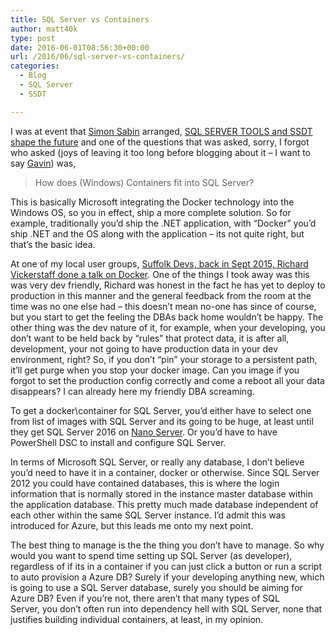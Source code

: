 ```yaml
---
title: SQL Server vs Containers
author: matt40k
type: post
date: 2016-06-01T08:56:30+00:00
url: /2016/06/sql-server-vs-containers/
categories:
  - Blog
  - SQL Server
  - SSDT

---
```

I was at event that <a href="https://twitter.com/simon_sabin" target="_blank" rel="nofollow">Simon Sabin</a> arranged, <a href="https://www.eventbrite.com/e/sql-server-tools-and-ssdt-shape-the-future-tickets-25256718525" target="_blank" rel="nofollow">SQL SERVER TOOLS and SSDT shape the future</a> and one of the questions that was asked, sorry, I forgot who asked (joys of leaving it too long before blogging about it &#8211; I want to say <a href="https://twitter.com/Gavin592" target="_blank" rel="nofollow" class="broken_link">Gavin</a>) was,

> How does (Windows) Containers fit into SQL Server?

This is basically Microsoft integrating the Docker technology into the Windows OS, so you in effect, ship a more complete solution. So for example, traditionally you&#8217;d ship the .NET application, with &#8220;Docker&#8221; you&#8217;d ship .NET and the OS along with the application &#8211; its not quite right, but that&#8217;s the basic idea.

At one of my local user groups, <a href="http://www.meetup.com/Suffolk-Developers/events/225341172/" target="_blank" rel="nofollow">Suffolk Devs, back in Sept 2015, Richard Vickerstaff done a talk on Docker</a>. One of the things I took away was this was very dev friendly, Richard was honest in the fact he has yet to deploy to production in this manner and the general feedback from the room at the time was no one else had &#8211; this doesn&#8217;t mean no-one has since of course, but you start to get the feeling the DBAs back home wouldn&#8217;t be happy. The other thing was the dev nature of it, for example, when your developing, you don&#8217;t want to be held back by &#8220;rules&#8221; that protect data, it is after all, development, your not going to have production data in your dev environment, right? So, if you don&#8217;t &#8220;pin&#8221; your storage to a persistent path, it&#8217;ll get purge when you stop your docker image. Can you image if you forgot to set the production config correctly and come a reboot all your data disappears? I can already here my friendly DBA screaming.

To get a docker\container for SQL Server, you&#8217;d either have to select one from list of images with SQL Server and its going to be huge, at least until they get SQL Server 2016 on <a href="https://blogs.technet.microsoft.com/windowsserver/2015/04/08/microsoft-announces-nano-server-for-modern-apps-and-cloud/" target="_blank" rel="nofollow">Nano Server</a>. Or you&#8217;d have to have PowerShell DSC to install and configure SQL Server.

In terms of Microsoft SQL Server, or really any database, I don&#8217;t believe you&#8217;d need to have it in a container, docker or otherwise. Since SQL Server 2012 you could have contained databases, this is where the login information that is normally stored in the instance master database within the application database. This pretty much made database independent of each other within the same SQL Server instance. I&#8217;d admit this was introduced for Azure, but this leads me onto my next point.

The best thing to manage is the the thing you don&#8217;t have to manage. So why would you want to spend time setting up SQL Server (as developer), regardless of if its in a container if you can just click a button or run a script to auto provision a Azure DB? Surely if your developing anything new, which is going to use a SQL Server database, surely you should be aiming for Azure DB? Even if you&#8217;re not, there aren&#8217;t that many types of SQL Server, you don&#8217;t often run into dependency hell with SQL Server, none that justifies building individual containers, at least, in my opinion.
